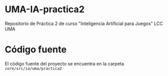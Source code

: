 # UMA-IA-practica2
Repositorio de Práctica 2 de curso "Inteligencia Artificial para Juegos" LCC UMA

# Código fuente
El código fuente del proyecto se encuentra en la carpeta `core/src/ia/uma/practica2`
